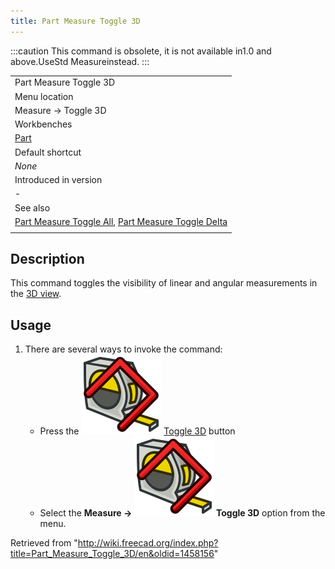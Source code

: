 ```yaml
---
title: Part Measure Toggle 3D
---
```


:::caution
This command is obsolete, it is not available in1.0 and above.UseStd Measureinstead.
:::

|                                                                                                                                                                    |
| ------------------------------------------------------------------------------------------------------------------------------------------------------------------ |
| Part Measure Toggle 3D                                                                                                                                             |
| Menu location                                                                                                                                                      |
| Measure → Toggle 3D                                                                                                                                                |
| Workbenches                                                                                                                                                        |
| [Part](/Part_Workbench "Part Workbench")                                                                                                                           |
| Default shortcut                                                                                                                                                   |
| _None_                                                                                                                                                             |
| Introduced in version                                                                                                                                              |
| -                                                                                                                                                                  |
| See also                                                                                                                                                           |
| [Part Measure Toggle All](/Part_Measure_Toggle_All "Part Measure Toggle All"), [Part Measure Toggle Delta](/Part_Measure_Toggle_Delta "Part Measure Toggle Delta") |
|                                                                                                                                                                    |

## Description

This command toggles the visibility of linear and angular measurements in the [3D view](/3D_view "3D view").

## Usage

1. There are several ways to invoke the command:
   - Press the ![](/src/assets/images/Part_Measure_Toggle_3D.svg) [Toggle 3D](/Part_Measure_Toggle_3D "Part Measure Toggle 3D") button
   - Select the **Measure → ![](/src/assets/images/Part_Measure_Toggle_3D.svg) Toggle 3D** option from the menu.

Retrieved from "<http://wiki.freecad.org/index.php?title=Part_Measure_Toggle_3D/en&oldid=1458156>"
